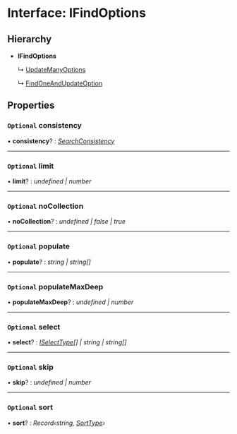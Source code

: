 # Interface: IFindOptions

## Hierarchy

* **IFindOptions**

  ↳ [UpdateManyOptions](updatemanyoptions.md)

  ↳ [FindOneAndUpdateOption](findoneandupdateoption.md)

## Properties

### `Optional` consistency

• **consistency**? : *[SearchConsistency](../enums/searchconsistency.md)*

___

### `Optional` limit

• **limit**? : *undefined | number*

___

### `Optional` noCollection

• **noCollection**? : *undefined | false | true*

___

### `Optional` populate

• **populate**? : *string | string[]*

___

### `Optional` populateMaxDeep

• **populateMaxDeep**? : *undefined | number*

___

### `Optional` select

• **select**? : *[ISelectType](../globals.md#iselecttype)[] | string | string[]*

___

### `Optional` skip

• **skip**? : *undefined | number*

___

### `Optional` sort

• **sort**? : *Record‹string, [SortType](../globals.md#sorttype)›*
